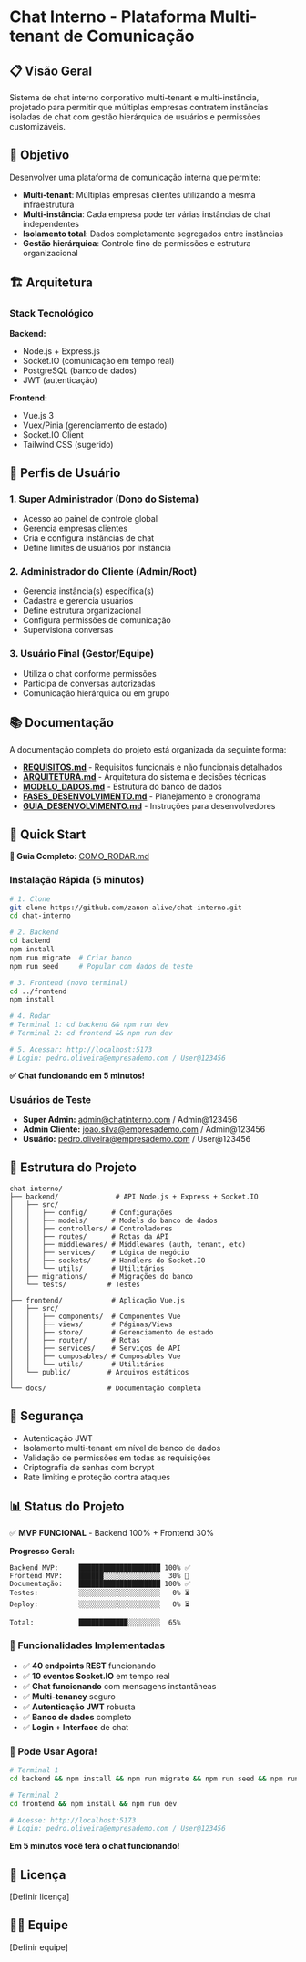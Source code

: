 # Chat Interno - Plataforma Multi-tenant de Comunicação

## 📋 Visão Geral

Sistema de chat interno corporativo multi-tenant e multi-instância, projetado para permitir que múltiplas empresas contratem instâncias isoladas de chat com gestão hierárquica de usuários e permissões customizáveis.

## 🎯 Objetivo

Desenvolver uma plataforma de comunicação interna que permite:
- **Multi-tenant**: Múltiplas empresas clientes utilizando a mesma infraestrutura
- **Multi-instância**: Cada empresa pode ter várias instâncias de chat independentes
- **Isolamento total**: Dados completamente segregados entre instâncias
- **Gestão hierárquica**: Controle fino de permissões e estrutura organizacional

## 🏗️ Arquitetura

### Stack Tecnológico

**Backend:**
- Node.js + Express.js
- Socket.IO (comunicação em tempo real)
- PostgreSQL (banco de dados)
- JWT (autenticação)

**Frontend:**
- Vue.js 3
- Vuex/Pinia (gerenciamento de estado)
- Socket.IO Client
- Tailwind CSS (sugerido)

## 👥 Perfis de Usuário

### 1. Super Administrador (Dono do Sistema)
- Acesso ao painel de controle global
- Gerencia empresas clientes
- Cria e configura instâncias de chat
- Define limites de usuários por instância

### 2. Administrador do Cliente (Admin/Root)
- Gerencia instância(s) específica(s)
- Cadastra e gerencia usuários
- Define estrutura organizacional
- Configura permissões de comunicação
- Supervisiona conversas

### 3. Usuário Final (Gestor/Equipe)
- Utiliza o chat conforme permissões
- Participa de conversas autorizadas
- Comunicação hierárquica ou em grupo

## 📚 Documentação

A documentação completa do projeto está organizada da seguinte forma:

- **[REQUISITOS.md](./docs/REQUISITOS.md)** - Requisitos funcionais e não funcionais detalhados
- **[ARQUITETURA.md](./docs/ARQUITETURA.md)** - Arquitetura do sistema e decisões técnicas
- **[MODELO_DADOS.md](./docs/MODELO_DADOS.md)** - Estrutura do banco de dados
- **[FASES_DESENVOLVIMENTO.md](./docs/FASES_DESENVOLVIMENTO.md)** - Planejamento e cronograma
- **[GUIA_DESENVOLVIMENTO.md](./docs/GUIA_DESENVOLVIMENTO.md)** - Instruções para desenvolvedores

## 🚀 Quick Start

**📖 Guia Completo:** [COMO_RODAR.md](./COMO_RODAR.md)

### Instalação Rápida (5 minutos)

```bash
# 1. Clone
git clone https://github.com/zanon-alive/chat-interno.git
cd chat-interno

# 2. Backend
cd backend
npm install
npm run migrate  # Criar banco
npm run seed     # Popular com dados de teste

# 3. Frontend (novo terminal)
cd ../frontend
npm install

# 4. Rodar
# Terminal 1: cd backend && npm run dev
# Terminal 2: cd frontend && npm run dev

# 5. Acessar: http://localhost:5173
# Login: pedro.oliveira@empresademo.com / User@123456
```

**✅ Chat funcionando em 5 minutos!**

### Usuários de Teste

- **Super Admin:** admin@chatinterno.com / Admin@123456
- **Admin Cliente:** joao.silva@empresademo.com / Admin@123456
- **Usuário:** pedro.oliveira@empresademo.com / User@123456

## 📁 Estrutura do Projeto

```
chat-interno/
├── backend/              # API Node.js + Express + Socket.IO
│   ├── src/
│   │   ├── config/      # Configurações
│   │   ├── models/      # Models do banco de dados
│   │   ├── controllers/ # Controladores
│   │   ├── routes/      # Rotas da API
│   │   ├── middlewares/ # Middlewares (auth, tenant, etc)
│   │   ├── services/    # Lógica de negócio
│   │   ├── sockets/     # Handlers do Socket.IO
│   │   └── utils/       # Utilitários
│   ├── migrations/      # Migrações do banco
│   └── tests/          # Testes
│
├── frontend/            # Aplicação Vue.js
│   ├── src/
│   │   ├── components/  # Componentes Vue
│   │   ├── views/       # Páginas/Views
│   │   ├── store/       # Gerenciamento de estado
│   │   ├── router/      # Rotas
│   │   ├── services/    # Serviços de API
│   │   ├── composables/ # Composables Vue
│   │   └── utils/       # Utilitários
│   └── public/         # Arquivos estáticos
│
└── docs/               # Documentação completa
```

## 🔐 Segurança

- Autenticação JWT
- Isolamento multi-tenant em nível de banco de dados
- Validação de permissões em todas as requisições
- Criptografia de senhas com bcrypt
- Rate limiting e proteção contra ataques

## 📊 Status do Projeto

✅ **MVP FUNCIONAL** - Backend 100% + Frontend 30%

**Progresso Geral:**

```
Backend MVP:     ████████████████████ 100% ✅
Frontend MVP:    ██████░░░░░░░░░░░░░░  30% 🔄
Documentação:    ████████████████████ 100% ✅
Testes:          ░░░░░░░░░░░░░░░░░░░░   0% ⏳
Deploy:          ░░░░░░░░░░░░░░░░░░░░   0% ⏳

Total:           ████████████░░░░░░░░  65%
```

### 🎯 Funcionalidades Implementadas

- ✅ **40 endpoints REST** funcionando
- ✅ **10 eventos Socket.IO** em tempo real
- ✅ **Chat funcionando** com mensagens instantâneas
- ✅ **Multi-tenancy** seguro
- ✅ **Autenticação JWT** robusta
- ✅ **Banco de dados** completo
- ✅ **Login + Interface** de chat

### 🚀 Pode Usar Agora!

```bash
# Terminal 1
cd backend && npm install && npm run migrate && npm run seed && npm run dev

# Terminal 2
cd frontend && npm install && npm run dev

# Acesse: http://localhost:5173
# Login: pedro.oliveira@empresademo.com / User@123456
```

**Em 5 minutos você terá o chat funcionando!**

## 📝 Licença

[Definir licença]

## 👨‍💻 Equipe

[Definir equipe]

